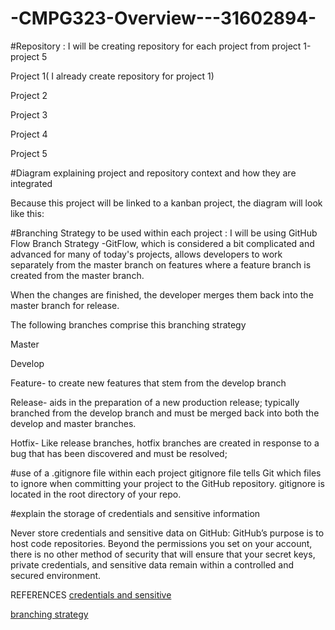 # -CMPG323-Overview---31602894-

#Repository :
I will be creating  repository for each project from project 1-project 5

Project 1( I already create repository for project 1)

Project 2

Project 3

Project 4

Project 5

#Diagram explaining project and repository context and how they are integrated

Because this project will be linked to a kanban project, the diagram will look like this:


#Branching Strategy to be used within each project :
I will be using GitHub Flow Branch Strategy -GitFlow, which is considered a bit complicated and advanced for many of today's projects, allows developers to work separately from the master branch on features where a feature branch is created from the master branch.

When the changes are finished, the developer merges them back into the master branch for release.

The following branches comprise this branching strategy

Master

Develop

Feature- to create new features that stem from the develop branch

Release- aids in the preparation of a new production release; typically branched from the develop branch and must be merged back into both the develop and master branches.

Hotfix- Like release branches, hotfix branches are created in response to a bug that has been discovered and must be resolved;

 #use of a .gitignore file within each project
gitignore file tells Git which files to ignore when committing your project to the GitHub repository. gitignore is located in the root directory of your repo.

#explain the storage of credentials and sensitive information

Never store credentials and sensitive data on GitHub:
GitHub’s purpose is to host code repositories. Beyond the permissions you set on your account, there is no other method of security that will ensure that your secret keys, private credentials, and sensitive data remain within a controlled and secured environment.
 
REFERENCES
[credentials and sensitive ](https://spectralops.io/resources/how-to-choose-a-secret-scanning-solution-to-protect-credentials-in-your-code/)

[branching strategy](https://www.flagship.io/git-branching-strategies/)
 
